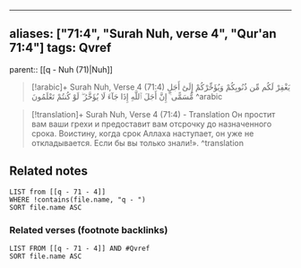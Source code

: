 
---
aliases: ["71:4", "Surah Nuh, verse 4", "Qur'an 71:4"]
tags: Qvref
---

parent:: [[q - Nuh (71)|Nuh]]

> [!arabic]+ Surah Nuh, Verse 4 (71:4)
> <span class="quran-arabic">يَغْفِرْ لَكُم مِّن ذُنُوبِكُمْ وَيُؤَخِّرْكُمْ إِلَىٰٓ أَجَلٍ مُّسَمًّى ۚ إِنَّ أَجَلَ ٱللَّهِ إِذَا جَآءَ لَا يُؤَخَّرُ ۖ لَوْ كُنتُمْ تَعْلَمُونَ</span>
^arabic

> [!translation]+ Surah Nuh, Verse 4 (71:4) - Translation
> Он простит вам ваши грехи и предоставит вам отсрочку до назначенного срока. Воистину, когда срок Аллаха наступает, он уже не откладывается. Если бы вы только знали!».
^translation



## Related notes
```dataview
LIST from [[q - 71 - 4]]
WHERE !contains(file.name, "q - ")
SORT file.name ASC
```

### Related verses (footnote backlinks)
```dataview
LIST FROM [[q - 71 - 4]] AND #Qvref
SORT file.name ASC
```

